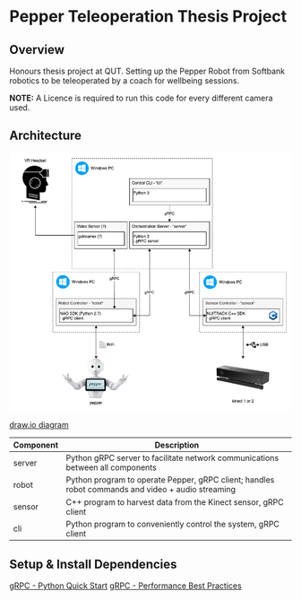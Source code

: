 # Pepper Teleoperation Thesis Project

## Overview

Honours thesis project at QUT. Setting up the Pepper Robot from Softbank robotics to be teleoperated by a coach for wellbeing sessions.

**NOTE:** A Licence is required to run this code for every different camera used.

## Architecture

![Project architecture](./architecture.png)

[draw.io diagram](https://drive.google.com/file/d/15wpGS0--yn8Fi1c7cR0pJ2L11V6-p2VH/view?usp=sharing)

| Component | Description                                                                                       |
| --------- | ------------------------------------------------------------------------------------------------- |
| server    | Python gRPC server to facilitate network communications between all components                    |
| robot     | Python program to operate Pepper, gRPC client; handles robot commands and video + audio streaming |
| sensor    | C++ program to harvest data from the Kinect sensor, gRPC client                                   |
| cli       | Python program to conveniently control the system, gRPC client                                    |

## Setup & Install Dependencies

[gRPC - Python Quick Start](https://grpc.io/docs/languages/python/quickstart/)
[gRPC - Performance Best Practices](https://grpc.io/docs/guides/performance/)
